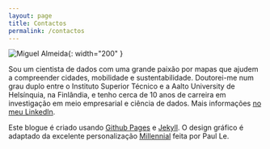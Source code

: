 ```yaml
---
layout: page
title: Contactos
permalink: /contactos
---
```


![Miguel Almeida]({{site.url}}/assets/img/my_ugly_face.jpg){: width="200" }

Sou um cientista de dados com uma grande paixão por mapas que ajudem a compreender cidades, mobilidade e sustentabilidade. Doutorei-me num grau duplo entre o Instituto Superior Técnico e a Aalto University de Helsínquia, na Finlândia, e tenho cerca de 10 anos de carreira em investigação em meio empresarial e ciência de dados. Mais informações [no meu LinkedIn](https://www.linkedin.com/in/miguelbalmeida/).

Este blogue é criado usando [Github Pages](https://pages.github.com/) e [Jekyll](https://jekyllrb.com/). O design gráfico é adaptado da excelente personalização [Millennial](https://jekyllthemes.io/theme/millennial) feita por Paul Le.